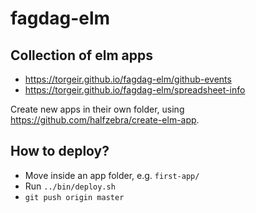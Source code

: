 # fagdag-elm

## Collection of elm apps

- https://torgeir.github.io/fagdag-elm/github-events
- https://torgeir.github.io/fagdag-elm/spreadsheet-info

Create new apps in their own folder, using https://github.com/halfzebra/create-elm-app.

## How to deploy?

- Move inside an app folder, e.g. `first-app/`
- Run `../bin/deploy.sh`
- `git push origin master`
